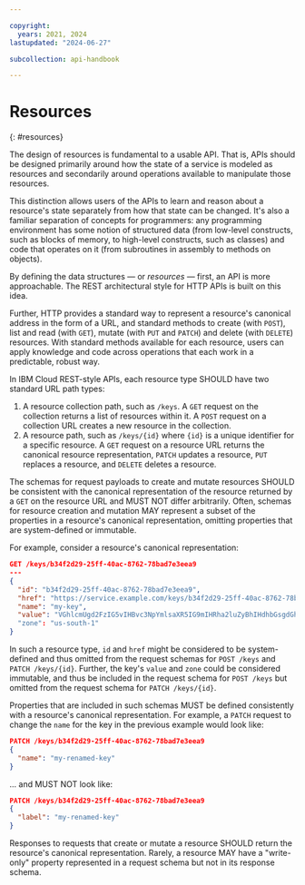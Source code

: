```yaml
---

copyright:
  years: 2021, 2024
lastupdated: "2024-06-27"

subcollection: api-handbook

---
```


# Resources
{: #resources}

The design of resources is fundamental to a usable API. That is, APIs should be designed primarily
around how the state of a service is modeled as resources and secondarily around operations
available to manipulate those resources.

This distinction allows users of the APIs to learn and reason about a resource's state separately
from how that state can be changed. It's also a familiar separation of concepts for programmers:
any programming environment has some notion of structured data (from low-level constructs, such as
blocks of memory, to high-level constructs, such as classes) and code that operates on it (from
subroutines in assembly to methods on objects).

By defining the data structures — or _resources_ — first, an API is more approachable. The REST
architectural style for HTTP APIs is built on this idea.

Further, HTTP provides a standard way to represent a resource's canonical address in the form of a
URL, and standard methods to create (with `POST`), list and read (with `GET`), mutate (with `PUT`
and `PATCH`) and delete (with `DELETE`) resources. With standard methods available for each
resource, users can apply knowledge and code across operations that each work in a predictable,
robust way.

In IBM Cloud REST-style APIs, each resource type SHOULD have two standard URL path types:

1. A resource collection path, such as `/keys`. A `GET` request on the collection returns a list of
   resources within it. A `POST` request on a collection URL creates a new resource in the
   collection.
2. A resource path, such as `/keys/{id}` where `{id}` is a unique identifier for a specific
   resource. A `GET` request on a resource URL returns the canonical resource representation,
   `PATCH` updates a resource, `PUT` replaces a resource, and `DELETE` deletes a resource.

The schemas for request payloads to create and mutate resources SHOULD be consistent with the
canonical representation of the resource returned by a `GET` on the resource URL and MUST NOT differ
arbitrarily. Often, schemas for resource creation and mutation MAY represent a subset of the
properties in a resource's canonical representation, omitting properties that are system-defined or
immutable.

For example, consider a resource's canonical representation:

```json
GET /keys/b34f2d29-25ff-40ac-8762-78bad7e3eea9
---
{
  "id": "b34f2d29-25ff-40ac-8762-78bad7e3eea9",
  "href": "https://service.example.com/keys/b34f2d29-25ff-40ac-8762-78bad7e3eea9",
  "name": "my-key",
  "value": "VGhlcmUgd2FzIG5vIHBvc3NpYmlsaXR5IG9mIHRha2luZyBhIHdhbGsgdGhhdCBkYXkuIFdlIGhhZCBiZWVuIHdhbmRlcmluZywgaW5kZWVkLCBpbiB0aGUgbGVhZmxlc3Mgc2hydWJiZXJ5IGFuIGhvdXIgaW4gdGhlIG1vcm5pbmc7IGJ1dCBzaW5jZSBkaW5uZXIgKE1ycy4gUmVlZCwgd2hlbiB0aGVyZSB3YXMgbm8gY29tcGFueSwgZGluZWQgZWFybHkpIHRoZSBjb2xkIHdpbnRlciB3aW5kIGhhZCBicm91Z2h0IHdpdGggaXQgY2xvdWRzIHNvIHNvbWJyZSwgYW5kIGEgcmFpbiBzbyBwZW5ldHJhdGluZywgdGhhdCBmdXJ0aGVyIG91dGRvb3IgZXhlcmNpc2Ugd2FzIG5vdyBvdXQgb2YgdGhlIHF1ZXN0aW9uLg=="
  "zone": "us-south-1"
}
```

In such a resource type, `id` and `href` might be considered to be system-defined and thus omitted
from the request schemas for `POST /keys` and `PATCH /keys/{id}`. Further, the key's `value` and
`zone` could be considered immutable, and thus be included in the request schema for `POST /keys`
but omitted from the request schema for `PATCH /keys/{id}`.

Properties that are included in such schemas MUST be defined consistently with a resource's
canonical representation. For example, a `PATCH` request to change the `name` for the key in the
previous example would look like:

```json
PATCH /keys/b34f2d29-25ff-40ac-8762-78bad7e3eea9
{
  "name": "my-renamed-key"
}
```

... and MUST NOT look like:

```json
PATCH /keys/b34f2d29-25ff-40ac-8762-78bad7e3eea9
{
  "label": "my-renamed-key"
}
```

Responses to requests that create or mutate a resource SHOULD return the resource's canonical
representation. Rarely, a resource MAY have a "write-only" property represented in a request schema
but not in its response schema.
